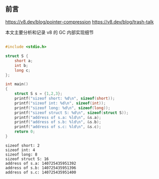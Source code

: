 ## 前言

https://v8.dev/blog/pointer-compression
https://v8.dev/blog/trash-talk

本文主要分析和记录 v8 的 GC 内部实现细节

## 

```c++
#include <stdio.h>

struct S {
    short a;
    int b;
    long c;
};

int main()
{
    struct S s = {1,2,3};
    printf("sizeof short: %d\n", sizeof(short));
    printf("sizeof int: %d\n", sizeof(int));
    printf("sizeof long: %d\n", sizeof(long));
    printf("sizeof struct S: %d\n", sizeof(struct S));
    printf("address of s.a: %ld\n", &s.a);
    printf("address of s.b: %ld\n", &s.b);
    printf("address of s.c: %ld\n", &s.c);
    return 0;
}
```

```
sizeof short: 2
sizeof int: 4
sizeof long: 8
sizeof struct S: 16
address of s.a: 140725435951392
address of s.b: 140725435951396
address of s.c: 140725435951400
```